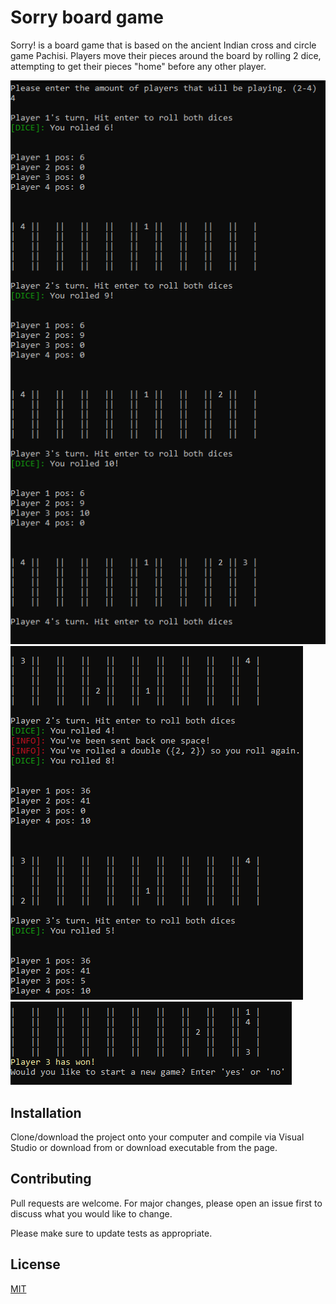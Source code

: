 # Sorry board game

Sorry! is a board game that is based on the ancient Indian cross and circle game Pachisi. Players move their pieces around the board by rolling 2 dice, attempting to get their pieces "home" before any other player.

![ScreenShot](https://github.com/LGuerrero13/Sorry-Game/blob/master/images/Capture.PNG)
![ScreenShot](https://github.com/LGuerrero13/Sorry-Game/blob/master/images/Capture2.PNG)
![ScreenShot](https://github.com/LGuerrero13/Sorry-Game/blob/master/images/Capture3.PNG)

## Installation

Clone/download the project onto your computer and compile via Visual Studio or download from or download executable from the <releases> page.


## Contributing
Pull requests are welcome. For major changes, please open an issue first to discuss what you would like to change.

Please make sure to update tests as appropriate.

## License
[MIT](https://choosealicense.com/licenses/mit/)
